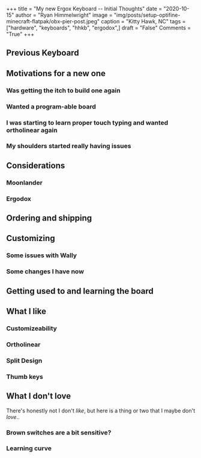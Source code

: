 +++
title   = "My new Ergox Keyboard -- Initial Thoughts"
date    = "2020-10-15"
author  = "Ryan Himmelwright"
image   = "img/posts/setup-optifine-minecraft-flatpak/obx-pier-post.jpeg"
caption = "Kitty Hawk, NC"
tags    = ["hardware", "keyboards", "hhkb", "ergodox",]
draft   = "False"
Comments = "True"
+++


<!--more-->

## Previous Keyboard


## Motivations for a new one


### Was getting the itch to build one again


### Wanted a program-able board


### I was starting to learn proper touch typing and wanted ortholinear again


### My shoulders started really having issues


## Considerations

### Moonlander


### Ergodox


## Ordering and shipping


## Customizing


### Some issues with Wally


### Some changes I have now


## Getting used to and learning the board


## What I like

### Customizeability


### Ortholinear


### Split Design


### Thumb keys


## What I don't love
There's honestly not I don't *like*, but here is a thing or two that I maybe
don't *love*..

### Brown switches are a bit sensitive?


### Learning curve
